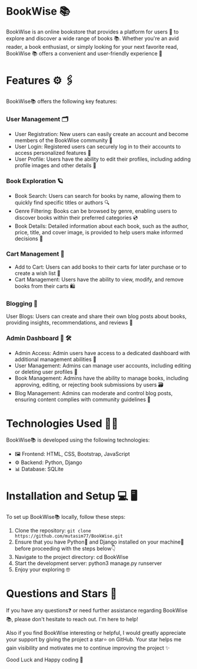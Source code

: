 # BookWise 📚
BookWise is an online bookstore that provides a platform for users 👥 to explore and discover a wide range of books 📚. Whether you're an avid reader, a book enthusiast, or simply looking for your next favorite read, BookWise 📚 offers a convenient and user-friendly experience 📌

# Features ⚙ 🖇
BookWise📚 offers the following key features:

### User Management 🗂 
- User Registration: New users can easily create an account and become members of the BookWise community 🔑
- User Login: Registered users can securely log in to their accounts to access personalized features 🔐
- User Profile: Users have the ability to edit their profiles, including adding profile images and other details 👤

### Book Exploration 🪐
- Book Search: Users can search for books by name, allowing them to quickly find specific titles or authors 🔍
- Genre Filtering: Books can be browsed by genre, enabling users to discover books within their preferred categories 💿
- Book Details: Detailed information about each book, such as the author, price, title, and cover image, is provided to help users make informed decisions 📕

### Cart Management 🛒
- Add to Cart: Users can add books to their carts for later purchase or to create a wish list 🛒
- Cart Management: Users have the ability to view, modify, and remove books from their carts 🛍

### Blogging 📝
User Blogs: Users can create and share their own blog posts about books, providing insights, recommendations, and reviews 📰

### Admin Dashboard 👤 🛠️
- Admin Access: Admin users have access to a dedicated dashboard with additional management abilities 💁 
- User Management: Admins can manage user accounts, including editing or deleting user profiles 👥
- Book Management: Admins have the ability to manage books, including approving, editing, or rejecting book submissions by users 🗃
- Blog Management: Admins can moderate and control blog posts, ensuring content complies with community guidelines 📇

# Technologies Used 🔧🦾
BookWise📚 is developed using the following technologies:

- 🖼 Frontend: HTML, CSS, Bootstrap, JavaScript 
- ⚙️ Backend: Python, Django 
- 📊 Database: SQLite 

# Installation and Setup 💻 🖥
To set up BookWise📚 locally, follow these steps:

1. Clone the repository: ```git clone https://github.com/mutasim77/BookWise.git```
2. Ensure that you have Python🐍 and Django installed on your machine📠 before proceeding with the steps below👇
3. Navigate to the project directory: cd BookWise
4. Start the development server: python3 manage.py runserver
5. Enjoy your exploring 🤓

# Questions and Stars 🌟
If you have any questions❓ or need further assistance regarding BookWise📚, please don't hesitate to reach out. I'm here to help!

Also if you find BookWise interesting or helpful, I would greatly appreciate your support by giving the project a star⭐️ on GitHub. Your star helps me gain visibility and motivates me to continue improving the project ✨

Good Luck and Happy coding 🤗

